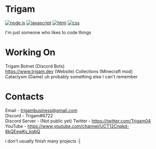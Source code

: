 # Trigam
[![node.js]](https://nodejs.org/)
[![javascript]](https://en.wikipedia.org/wiki/JavaScript)
[![html]](https://en.wikipedia.org/wiki/HTML5)
[![css]](https://en.wikipedia.org/wiki/CSS3)

I'm just someone who likes to code things

# Working On
Trigam Botnet (Discord Bots)  
https://www.trigam.dev (Website)
Collections (Minecraft mod)  
Cataclysm (Game)
uh probably something else I can't remember

# Contacts
Email - trigambusiness@gmail.com  
Discord - Trigam#6722  
Discord Server - (Not public yet) 
Twitter - https://twitter.com/Trigam04  
YouTube - https://www.youtube.com/channel/UCT12Cnpkd-6kQEewKv_kqbQ 

i don't usually finish many projects :|


[node.js]: https://img.shields.io/badge/node.js-339933?style=for-the-badge&labelColor=1e2122&logo=node.js
[javascript]: https://img.shields.io/badge/javascript-f7df1e?style=for-the-badge&labelColor=f7df1e&logoColor=333333&logo=javascript
[html]: https://img.shields.io/badge/HTML-F06529?style=for-the-badge&labelColor=F06529&logoColor=FFFFFF&logo=html5
[css]: https://img.shields.io/badge/CSS-2965F1?style=for-the-badge&labelColor=2965F1&logoColor=FFFFFF&logo=css3
